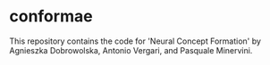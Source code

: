 # conformae
This repository contains the code for 'Neural Concept Formation' by Agnieszka Dobrowolska, Antonio Vergari, and Pasquale Minervini.
